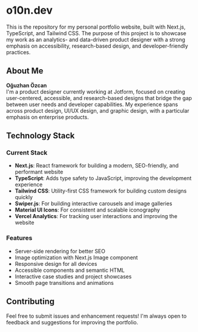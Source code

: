 # o10n.dev

This is the repository for my personal portfolio website, built with Next.js, TypeScript, and Tailwind CSS. The purpose of this project is to showcase my work as an analytics- and data-driven product designer with a strong emphasis on accessibility, research-based design, and developer-friendly practices.

## About Me

**Oğuzhan Özcan**  
I'm a product designer currently working at Jotform, focused on creating user-centered, accessible, and research-based designs that bridge the gap between user needs and developer capabilities. My experience spans across product design, UI/UX design, and graphic design, with a particular emphasis on enterprise products.

## Technology Stack

### Current Stack

- **Next.js**: React framework for building a modern, SEO-friendly, and performant website
- **TypeScript**: Adds type safety to JavaScript, improving the development experience
- **Tailwind CSS**: Utility-first CSS framework for building custom designs quickly
- **Swiper.js**: For building interactive carousels and image galleries
- **Material UI Icons**: For consistent and scalable iconography
- **Vercel Analytics**: For tracking user interactions and improving the website

### Features

- Server-side rendering for better SEO
- Image optimization with Next.js Image component
- Responsive design for all devices
- Accessible components and semantic HTML
- Interactive case studies and project showcases
- Smooth page transitions and animations


## Contributing

Feel free to submit issues and enhancement requests! I'm always open to feedback and suggestions for improving the portfolio.


